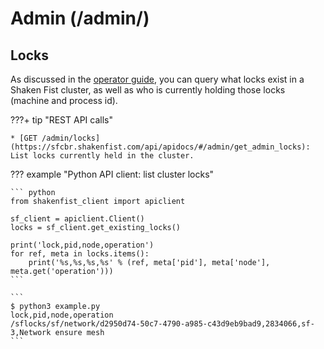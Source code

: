 # Admin (/admin/)

## Locks

As discussed in the [operator guide](/operator_guide/locks/), you can query
what locks exist in a Shaken Fist cluster, as well as who is currently holding
those locks (machine and process id).

???+ tip "REST API calls"

    * [GET /admin/locks](https://sfcbr.shakenfist.com/api/apidocs/#/admin/get_admin_locks): List locks currently held in the cluster.

??? example "Python API client: list cluster locks"

    ``` python
    from shakenfist_client import apiclient

    sf_client = apiclient.Client()
    locks = sf_client.get_existing_locks()

    print('lock,pid,node,operation')
    for ref, meta in locks.items():
        print('%s,%s,%s,%s' % (ref, meta['pid'], meta['node'], meta.get('operation')))
    ```

    ```
    $ python3 example.py
    lock,pid,node,operation
    /sflocks/sf/network/d2950d74-50c7-4790-a985-c43d9eb9bad9,2834066,sf-3,Network ensure mesh
    ```